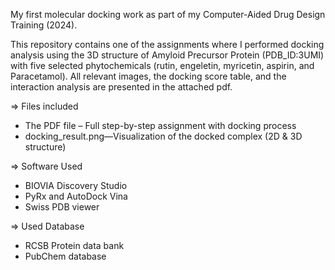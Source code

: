 My first molecular docking work as part of my Computer-Aided Drug Design Training (2024).

This repository contains one of the assignments where I performed docking analysis using the 3D structure of Amyloid Precursor Protein (PDB_ID:3UMI) 
with five selected phytochemicals (rutin, engeletin, myricetin, aspirin, and Paracetamol). All relevant images, the docking score table, and the interaction analysis are presented 
in the attached pdf.

=> Files included

- The PDF file – Full step-by-step assignment with docking process
- docking_result.png—Visualization of the docked complex (2D & 3D structure)

=> Software Used
- BIOVIA Discovery Studio
- PyRx and AutoDock Vina
- Swiss PDB viewer

=> Used Database
- RCSB Protein data bank
- PubChem database


